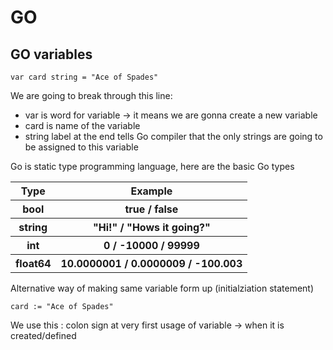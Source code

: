 # GO

## GO variables
~~~
var card string = "Ace of Spades"
~~~
We are going to break through this line:
* var is word for variable -> it means we are gonna create a new variable
* card is name of the variable
* string label at the end tells Go compiler that the only strings are going to be assigned to this variable

Go is static type programming language, here are the basic Go types
<table>
    <tr>
        <th>Type</th>
        <th>Example</span></th>
    </tr>
    </tr>
        <th>bool</th>
        <th>true / false</th>
    </tr>
    </tr>
        <th>string</th>
        <th>"Hi!" / "Hows it going?"</th>
    </tr>
        </tr>
        <th>int</th>
        <th>0 / -10000 / 99999</th>
    </tr>
        </tr>
        <th>float64</th>
        <th>10.0000001 / 0.0000009 / -100.003</th>
    </tr>
</table>

Alternative way of making same variable form up (initialziation statement)
~~~
card := "Ace of Spades"
~~~
We use this : colon sign at very first usage of variable -> when it is created/defined
